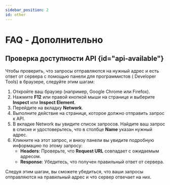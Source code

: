 ```yaml
---
sidebar_position: 2
id: other
---
```


# FAQ - Дополнительно

## Проверка доступности API {id="api-available"}

Чтобы проверить, что запросы отправляются на нужный адрес и есть ответ от сервера с помощью панели для программистов (
Developer Tools) в браузере, следуйте этим шагам:

1. Откройте ваш браузер (например, Google Chrome или Firefox).
2. Нажмите **F12** или правой кнопкой мыши на странице и выберите **Inspect** или **Inspect Element**.
3. Перейдите на вкладку **Network**.
4. Выполните действие на странице, которое должно отправить запрос к API.
5. В вкладке Network вы увидите список запросов. Найдите ваш запрос в списке и удостоверьтесь, что в столбце **Name**
   указан нужный адрес.
6. Кликните на этот запрос, и внизу панели вы увидите подробную информацию по этому запросу:
    - **Headers**: Проверьте, что **Request URL** совпадает с ожидаемым адресом.
    - **Response**: Убедитесь, что получен правильный ответ от сервера.

Следуя этим шагам, вы сможете убедиться, что ваши запросы отправляются на правильный адрес и что сервер отвечает на них.